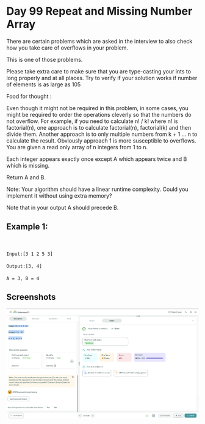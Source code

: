 
# Day 99 Repeat and Missing Number Array
There are certain problems which are asked in the interview to also check how you take care of overflows in your problem.

This is one of those problems.

Please take extra care to make sure that you are type-casting your ints to long properly and at all places. Try to verify if your solution works if number of elements is as large as 105

Food for thought :

Even though it might not be required in this problem, in some cases, you might be required to order the operations cleverly so that the numbers do not overflow. 
For example, if you need to calculate n! / k! where n! is factorial(n), one approach is to calculate factorial(n), factorial(k) and then divide them. 
Another approach is to only multiple numbers from k + 1 ... n to calculate the result. 
Obviously approach 1 is more susceptible to overflows.
You are given a read only array of n integers from 1 to n.

Each integer appears exactly once except A which appears twice and B which is missing.

Return A and B.

Note: Your algorithm should have a linear runtime complexity. Could you implement it without using extra memory?

Note that in your output A should precede B.


## Example 1:


````


Input:[3 1 2 5 3] 

Output:[3, 4] 

A = 3, B = 4

````















## Screenshots

![Solution Screenshot](/ProgramSS/Solution99.png)







